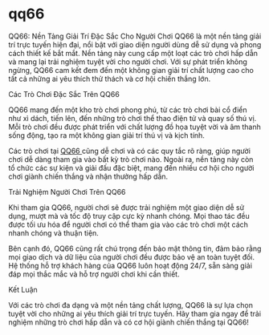 # qq66
QQ66: Nền Tảng Giải Trí Đặc Sắc Cho Người Chơi
QQ66 là một nền tảng giải trí trực tuyến hiện đại, nổi bật với giao diện người dùng dễ sử dụng và phong cách thiết kế bắt mắt. Nền tảng này cung cấp một loạt các trò chơi hấp dẫn và mang lại trải nghiệm tuyệt vời cho người chơi. Với sự phát triển không ngừng, QQ66 cam kết đem đến một không gian giải trí chất lượng cao cho tất cả những ai yêu thích thử thách và cơ hội chiến thắng lớn.

Các Trò Chơi Đặc Sắc Trên QQ66

QQ66 mang đến một kho trò chơi phong phú, từ các trò chơi bài cổ điển như xì dách, tiến lên, đến những trò chơi thể thao điện tử và quay số thú vị. Mỗi trò chơi đều được phát triển với chất lượng đồ họa tuyệt vời và âm thanh sống động, tạo ra một không gian giải trí thú vị và kịch tính.

Các trò chơi tại <a href="https://qq66.site"> QQ66 </a> cũng dễ chơi và có các quy tắc rõ ràng, giúp người chơi dễ dàng tham gia vào bất kỳ trò chơi nào. Ngoài ra, nền tảng này còn tổ chức các sự kiện và giải đấu đặc biệt, mang đến nhiều cơ hội cho người chơi giành chiến thắng và nhận thưởng hấp dẫn.

Trải Nghiệm Người Chơi Trên QQ66

Khi tham gia QQ66, người chơi sẽ được trải nghiệm một giao diện dễ sử dụng, mượt mà và tốc độ truy cập cực kỳ nhanh chóng. Mọi thao tác đều được tối ưu hóa để người chơi có thể tham gia vào các trò chơi một cách nhanh chóng và thuận tiện.

Bên cạnh đó, QQ66 cũng rất chú trọng đến bảo mật thông tin, đảm bảo rằng mọi giao dịch và dữ liệu của người chơi đều được bảo vệ an toàn tuyệt đối. Hệ thống hỗ trợ khách hàng của QQ66 luôn hoạt động 24/7, sẵn sàng giải đáp mọi thắc mắc và hỗ trợ người chơi khi cần thiết.

Kết Luận

Với các trò chơi đa dạng và một nền tảng chất lượng, QQ66 là sự lựa chọn tuyệt vời cho những ai yêu thích giải trí trực tuyến. Hãy tham gia ngay để trải nghiệm những trò chơi hấp dẫn và có cơ hội giành chiến thắng tại QQ66!
